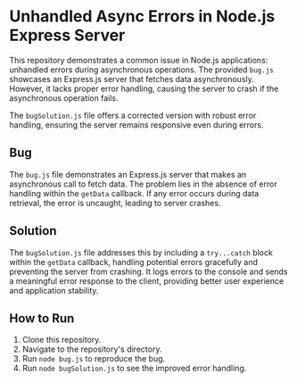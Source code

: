 # Unhandled Async Errors in Node.js Express Server

This repository demonstrates a common issue in Node.js applications: unhandled errors during asynchronous operations.  The provided `bug.js` showcases an Express.js server that fetches data asynchronously.  However, it lacks proper error handling, causing the server to crash if the asynchronous operation fails.

The `bugSolution.js` file offers a corrected version with robust error handling, ensuring the server remains responsive even during errors.

## Bug

The `bug.js` file demonstrates an Express.js server that makes an asynchronous call to fetch data.  The problem lies in the absence of error handling within the `getData` callback.  If any error occurs during data retrieval, the error is uncaught, leading to server crashes.

## Solution

The `bugSolution.js` file addresses this by including a `try...catch` block within the `getData` callback, handling potential errors gracefully and preventing the server from crashing.  It logs errors to the console and sends a meaningful error response to the client, providing better user experience and application stability.

## How to Run

1. Clone this repository.
2. Navigate to the repository's directory.
3. Run `node bug.js` to reproduce the bug.
4. Run `node bugSolution.js` to see the improved error handling.